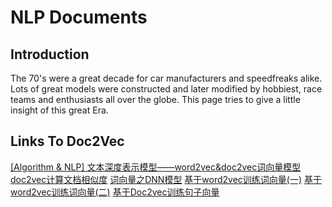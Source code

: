NLP Documents
==========================

Introduction
-------------
The 70's were a great decade for car manufacturers and speedfreaks alike. Lots of great models were constructed and later modified by hobbiest, race teams and enthusiasts all over the globe. This page tries to give a little insight of this great Era.

Links To Doc2Vec
--------------
[[Algorithm & NLP] 文本深度表示模型——word2vec&doc2vec词向量模型](https://www.cnblogs.com/maybe2030/p/5427148.html#blog-comments-placeholder)
[doc2vec计算文档相似度](http://www.voidcn.com/article/p-fiwnobtj-dx.html)
[词向量之DNN模型](https://www.jianshu.com/p/5f183722067c)
[基于word2vec训练词向量(一)](https://www.jianshu.com/p/b05dfd48c43f)
[基于word2vec训练词向量(二)](https://www.jianshu.com/p/4aad5d3b813d)
[基于Doc2vec训练句子向量](https://www.jianshu.com/p/62516dcca2c2)
